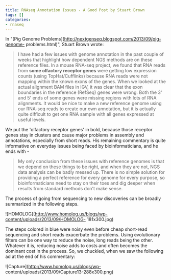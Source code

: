 ```yaml
---
title: RNAseq Annotation Issues - A Good Post by Stuart Brown
tags: []
categories:
- rnaseq
---
```

In "[Pig Genome Problems](http://nextgenseq.blogspot.com/2013/09/pig-genome-
problems.html)", Stuart Brown wrote:
<!--more-->

> I have had a few issues with genome annotation in the past couple of weeks
that highlight how dependent NGS methods are on these reference files. In a
mouse RNA-seq project, we found that RNA reads from **some olfactory receptor
genes** were getting low expression counts (using TopHat/Cufflinks) because
RNA reads were not mapping within the known exons of the genes. When we looked
at the actual alignment BAM files in IGV, it was clear that the exon
boundaries in the reference (RefSeq) genes were wrong. Both the 3' and 5' ends
of some genes were missing regions with lots of RNA alignments. It would be
nice to make a new reference genome using our RNA-seq reads to create our own
annotation, but it is actually quite difficult to get one RNA sample with all
genes expressed at useful levels.

We put the 'olfactory receptor genes' in bold, because those receptor genes
stay in clusters and cause major problems in assembly and annotations,
especially from short reads. His remaining commentary is quite informative on
everyday issues being faced by bioinformaticians, and he ends with -

> My only conclusion from these issues with reference genomes is that we
depend on these things to be right, and when they are not, NGS data analysis
can be badly messed up. There is no simple solution for providing a perfect
reference for every genome for every purpose, so bioinformaticians need to
stay on their toes and dig deeper when results from standard methods don't
make sense.

The process of going from sequencing to new discoveries can be broadly
summarized in the following steps.

![HOMOLOG](http://www.homolog.us/blogs/wp-content/uploads/2013/09/HOMOLOG-
181x300.jpg)

The steps colored in blue were noisy even before cheap short-read sequencing
and short reads exacerbate the problems. Using evolutionary filters can be one
way to reduce the noise, long reads being the other. Whatever it is, reducing
noise adds to costs and often becomes the dominant cost in the process. So, we
chuckled, when we saw the following ad at the end of his commentary:

![Capture](http://www.homolog.us/blogs/wp-
content/uploads/2013/09/Capture13-288x300.png)

